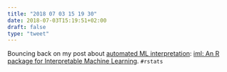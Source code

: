 ```yaml
---
title: "2018 07 03 15 19 30"
date: 2018-07-03T15:19:51+02:00
draft: false
type: "tweet"
---
```

Bouncing back on my post about [automated ML interpretation](http://aliquote.org/post/automated-ml/): [iml: An R package for Interpretable Machine Learning](http://joss.theoj.org/papers/9e8466400de93f5aabfb999f23db5072). `#rstats` 


